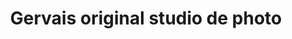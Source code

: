 ---
title: "Gervais original studio de photo"
url: /route-nationale-descahos/gervais-original-studio-de-photo/
shop: Kosmetik
---